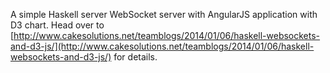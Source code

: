 A simple Haskell server WebSocket server with AngularJS application with D3 chart. Head over to [http://www.cakesolutions.net/teamblogs/2014/01/06/haskell-websockets-and-d3-js/](http://www.cakesolutions.net/teamblogs/2014/01/06/haskell-websockets-and-d3-js/) for details.
